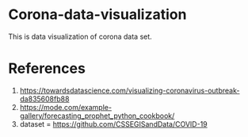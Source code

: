 # Corona-data-visualization

This is data visualization of corona data set.

# **References**
1) https://towardsdatascience.com/visualizing-coronavirus-outbreak-da835608fb88<br>
2) https://mode.com/example-gallery/forecasting_prophet_python_cookbook/<br> 
3) dataset = https://github.com/CSSEGISandData/COVID-19
